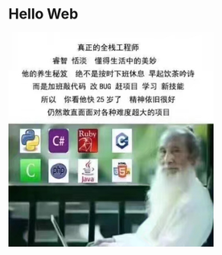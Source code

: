 # Hello Web

<img src="../.vuepress/public/9150e4e5ly1fjsn08rp5zj20e60euq7j.jpg" alt="çæ­£çå¨æ å·¥ç¨å¸ï¼" style="zoom:80%;" />